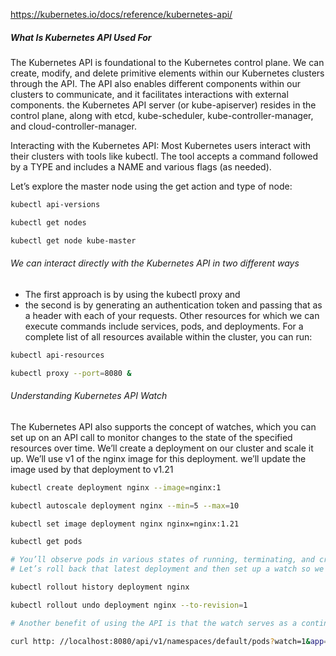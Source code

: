 https://kubernetes.io/docs/reference/kubernetes-api/


##### What Is Kubernetes API Used For
The Kubernetes API is foundational to the Kubernetes control plane. We can create, modify, and delete primitive elements within our Kubernetes clusters through the API.
The API also enables different components within our clusters to communicate, and it facilitates interactions with external components.
the Kubernetes API server (or kube-apiserver) resides in the control plane, along with etcd, kube-scheduler, kube-controller-manager, and cloud-controller-manager.

Interacting with the Kubernetes API:
Most Kubernetes users interact with their clusters with tools like kubectl. The tool accepts a command followed by a TYPE and includes a NAME and various flags (as needed).

Let’s explore the master node using the get action and type of node:
``````sh
kubectl api-versions

kubectl get nodes

kubectl get node kube-master
``````
###### We can interact directly with the Kubernetes API in two different ways

- The first approach is by using the kubectl proxy and
- the second is by generating an authentication token and passing that as a header with each of your requests.
Other resources for which we can execute commands include services, pods, and deployments.
For a complete list of all resources available within the cluster, you can run:
``````sh
kubectl api-resources

kubectl proxy --port=8080 &

``````
###### Understanding Kubernetes API Watch

The Kubernetes API also supports the concept of watches, which you can set up on an API call to monitor changes to the state of the specified resources over time.
We’ll create a deployment on our cluster and scale it up. We’ll use v1 of the nginx image for this deployment.
we’ll update the image used by that deployment to v1.21
``````sh
kubectl create deployment nginx --image=nginx:1

kubectl autoscale deployment nginx --min=5 --max=10

kubectl set image deployment nginx nginx=nginx:1.21

kubectl get pods

# You’ll observe pods in various states of running, terminating, and creation
# Let’s roll back that latest deployment and then set up a watch so we can watch it happen in real-time without having to keep running the same command

kubectl rollout history deployment nginx

kubectl rollout undo deployment nginx --to-revision=1

# Another benefit of using the API is that the watch serves as a continuous feed of information based on parameters you pass in.

curl http: //localhost:8080/api/v1/namespaces/default/pods?watch=1&app=nginx

``````